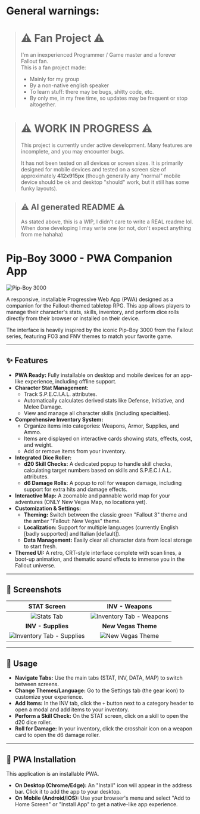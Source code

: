 # General warnings:

> # ⚠️ Fan Project ⚠️
> I'm an inexperienced Programmer / Game master and a forever Fallout fan.  
> This is a fan project made:
> - Mainly for my group
> - By a non-native english speaker
> - To learn stuff: there may be bugs, shitty code, etc.
> - By only me, in my free time, so updates may be frequent or stop altogether.

> # ⚠️ **WORK IN PROGRESS** ⚠️
>
> This project is currently under active development. Many features are incomplete, and you may encounter bugs.
>
> It has not been tested on all devices or screen sizes. It is primarily designed for mobile devices and tested on a screen size of approximately **412x915px** (though generally any "normal" mobile device should be ok and desktop "should" work, but it still has some funky layouts).

 
> ## ⚠️ AI generated README ⚠️
> As stated above, this is a WIP, I didn't care to write a REAL readme lol.
> When done developing I may write one (or not, don't expect anything from me hahaha)



# Pip-Boy 3000 - PWA Companion App

![Pip-Boy 3000](https://vittoema96.github.io/img/icons/512x512.png)

A responsive, installable Progressive Web App (PWA) designed as a companion for the Fallout-themed tabletop RPG. This app allows players to manage their character's stats, skills, inventory, and perform dice rolls directly from their browser or installed on their device.

The interface is heavily inspired by the iconic Pip-Boy 3000 from the Fallout series, featuring FO3 and FNV themes to match your favorite game.

---

## ✨ Features

* **PWA Ready:** Fully installable on desktop and mobile devices for an app-like experience, including offline support.
* **Character Stat Management:**
    * Track S.P.E.C.I.A.L. attributes.
    * Automatically calculates derived stats like Defense, Initiative, and Melee Damage.
    * View and manage all character skills (including specialties).
* **Comprehensive Inventory System:**
    * Organize items into categories: Weapons, Armor, Supplies, and Ammo.
    * Items are displayed on interactive cards showing stats, effects, cost, and weight.
    * Add or remove items from your inventory.
* **Integrated Dice Roller:**
    * **d20 Skill Checks:** A dedicated popup to handle skill checks, calculating target numbers based on skills and S.P.E.C.I.A.L. attributes.
    * **d6 Damage Rolls:** A popup to roll for weapon damage, including support for extra hits and damage effects.
* **Interactive Map:** A zoomable and pannable world map for your adventures (ONLY New Vegas Map, no locations yet).
* **Customization & Settings:**
    * **Theming:** Switch between the classic green "Fallout 3" theme and the amber "Fallout: New Vegas" theme.
    * **Localization:** Support for multiple languages (currently English [badly supported] and Italian [default]).
    * **Data Management:** Easily clear all character data from local storage to start fresh.
* **Themed UI:** A retro, CRT-style interface complete with scan lines, a boot-up animation, and thematic sound effects to immerse you in the Fallout universe.

---

## 📸 Screenshots

| STAT Screen | INV - Weapons |
| :---: | :---: |
| ![Stats Tab](https://vittoema96.github.io/docs/stat_tab.jpg) | ![Inventory Tab - Weapons](https://vittoema96.github.io/docs/inv_tab_weapons.jpg) |
| **INV - Supplies** | **New Vegas Theme** |
| ![Inventory Tab - Supplies](https://vittoema96.github.io/docs/inv_tab_supplies.jpg) | ![New Vegas Theme](https://vittoema96.github.io/docs/new_vegas_theme.jpg) |

---

## 📝 Usage

* **Navigate Tabs:** Use the main tabs (STAT, INV, DATA, MAP) to switch between screens.
* **Change Themes/Language:** Go to the Settings tab (the gear icon) to customize your experience.
* **Add Items:** In the INV tab, click the `+` button next to a category header to open a modal and add items to your inventory.
* **Perform a Skill Check:** On the STAT screen, click on a skill to open the d20 dice roller.
* **Roll for Damage:** In your inventory, click the crosshair icon on a weapon card to open the d6 damage roller.

---

## 📲 PWA Installation

This application is an installable PWA.

* **On Desktop (Chrome/Edge):** An "Install" icon will appear in the address bar. Click it to add the app to your desktop.
* **On Mobile (Android/iOS):** Use your browser's menu and select "Add to Home Screen" or "Install App" to get a native-like app experience.